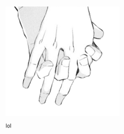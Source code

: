 [![header](https://github.com/Zemfiunreal/Zemfiunreal/blob/main/assets/header.png)](https://vk.com/nomaindi)

lol